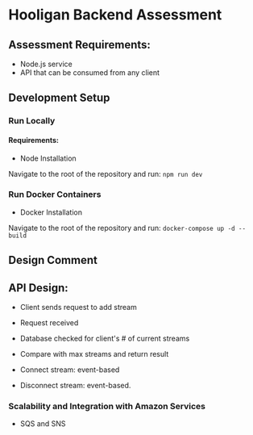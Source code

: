 # Hooligan Backend Assessment

## Assessment Requirements:
- Node.js service
- API that can be consumed from any client

## Development Setup

### Run Locally
#### Requirements:
- Node Installation

Navigate to the root of the repository and run: `npm run dev`

### Run Docker Containers
- Docker Installation

Navigate to the root of the repository and run: `docker-compose up -d --build`

## Design Comment

## API Design:
- Client sends request to add stream
- Request received
- Database checked for client's # of current streams
- Compare with max streams and return result

- Connect stream: event-based

- Disconnect stream: event-based.

### Scalability and Integration with Amazon Services
- SQS and SNS
